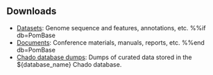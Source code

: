 ## Downloads

 - [Datasets](datasets): Genome sequence and features, annotations, etc.
%%if db=PomBase
 - [Documents](documents): Conference materials, manuals, reports, etc.
%%end db=PomBase
 - [Chado database dumps](downloads/chado-database-dumps): Dumps of curated data stored in the ${database_name} Chado database.
